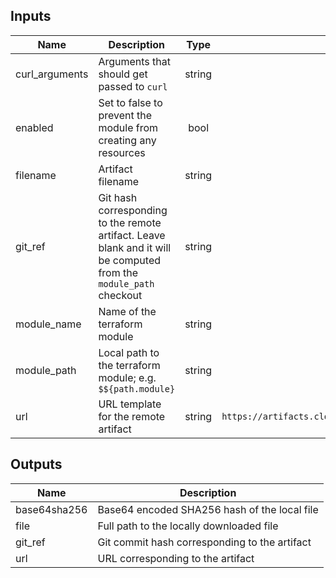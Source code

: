 ## Inputs

| Name | Description | Type | Default | Required |
|------|-------------|:----:|:-----:|:-----:|
| curl_arguments | Arguments that should get passed to `curl` | string | `-fsSL` | no |
| enabled | Set to false to prevent the module from creating any resources | bool | `true` | no |
| filename | Artifact filename | string | `lambda.zip` | no |
| git_ref | Git hash corresponding to the remote artifact. Leave blank and it will be computed from the `module_path` checkout | string | `` | no |
| module_name | Name of the terraform module | string | - | yes |
| module_path | Local path to the terraform module; e.g. `$${path.module}` | string | - | yes |
| url | URL template for the remote artifact | string | `https://artifacts.cloudposse.com/$$${module_name}/$$${git_ref}/$$${filename}` | no |

## Outputs

| Name | Description |
|------|-------------|
| base64sha256 | Base64 encoded SHA256 hash of the local file |
| file | Full path to the locally downloaded file |
| git_ref | Git commit hash corresponding to the artifact |
| url | URL corresponding to the artifact |

